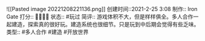 ![[Pasted image 20221208221136.png]]
创建时间::2021-2-25 3:08
制作:: Iron Gate
打分:: 💛💛💛💛
状态:: #玩过 
简评:: 游戏体积不大，但是样样俱全。多人合作一起建造，探索真的很好玩。建造系统也很细节。只是玩到中后期会觉得有些乏味。
类型:: #多人合作 #建造 #开放世界 
